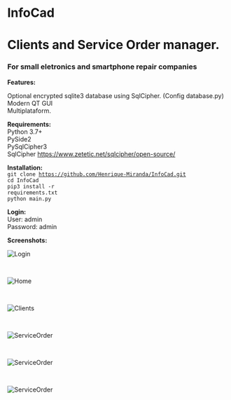 # InfoCad
# Clients and Service Order manager.

<h3>For small eletronics and smartphone repair companies</h3>

<b>Features:</b><br>

Optional encrypted sqlite3 database using SqlCipher. (Config database.py)<br>
Modern QT GUI<br>
Multiplataform.<br>

<b>Requirements:</b><br>
Python 3.7+<br>
PySide2<br>
PySqlCipher3<br>
SqlCipher https://www.zetetic.net/sqlcipher/open-source/<br>

<b>Installation:</b><br>
<code>git clone https://github.com/Henrique-Miranda/InfoCad.git</code><br>
<code>cd InfoCad</code><br>
<code>pip3 install -r requirements.txt</code><br>
<code>python main.py</code><br>

<b>Login:</b><br>
User: admin<br>
Password: admin<br>

<b>Screenshots:</b><br>

 ![Login](https://raw.githubusercontent.com/Henrique-Miranda/InfoCad/master/Screenshots/login.png
 "Login")

 <br>

 ![Home](https://raw.githubusercontent.com/Henrique-Miranda/InfoCad/master/Screenshots/home.png
 "Home")

  <br>

  ![Clients](https://raw.githubusercontent.com/Henrique-Miranda/InfoCad/master/Screenshots/clients.png
  "Clients")

  <br>

  ![ServiceOrder](https://raw.githubusercontent.com/Henrique-Miranda/InfoCad/master/Screenshots/os.png
  "ServiceOrder")

  <br>

  ![ServiceOrder](https://raw.githubusercontent.com/Henrique-Miranda/InfoCad/master/Screenshots/os2.png
  "ServiceOrder")

  <br>

  ![ServiceOrder](https://raw.githubusercontent.com/Henrique-Miranda/InfoCad/master/Screenshots/os3.png
  "ServiceOrder")
